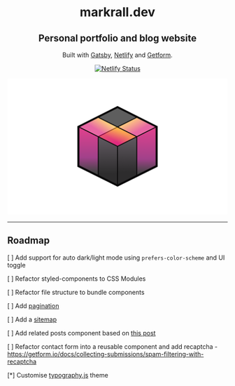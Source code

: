 <h1 align="center">markrall.dev</h1>

<h2 align="center">Personal portfolio and blog website</h2>

<p align="center">Built with <a href="https://www.gatsbyjs.com/">Gatsby</a>, <a href="https://www.netlify.com">Netlify</a> and <a href="https://getform.io/">Getform</a>.</p>

<p align="center">
  <a href="https://app.netlify.com/sites/markrall/deploys" target="_blank">
    <img src="https://api.netlify.com/api/v1/badges/1963b488-7b78-48c9-9e2d-6fb5e47ab3af/deploy-status" alt="Netlify Status" />
  </a>
</p>

![demo](/src/assets/images/preview.png?raw=true)

---

## Roadmap

[ ] Add support for auto dark/light mode using `prefers-color-scheme` and UI toggle

[ ] Refactor styled-components to CSS Modules

[ ] Refactor file structure to bundle components

[ ] Add [pagination](https://www.gatsbyjs.com/docs/adding-pagination/)

[ ] Add a [sitemap](https://www.gatsbyjs.com/docs/creating-a-sitemap/)

[ ] Add related posts component based on [this post](https://khalilstemmler.com/articles/gatsby-related-posts-component/)

[ ] Refactor contact form into a reusable component and add recaptcha - https://getform.io/docs/collecting-submissions/spam-filtering-with-recaptcha

[*] Customise [typography.js](https://www.gatsbyjs.com/docs/typography-js/) theme


